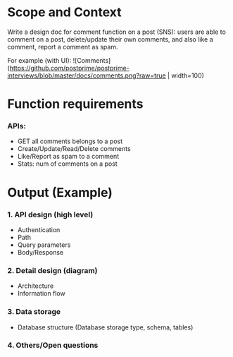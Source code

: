 # Scope and Context

Write a design doc for comment function on a post (SNS): users are able to comment on a post, delete/update their own
comments, and also like a comment, report a comment as spam.

For example (with UI):
![Comments](https://github.com/postprime/postprime-interviews/blob/master/docs/comments.png?raw=true | width=100)

# Function requirements

### APIs:

- GET all comments belongs to a post
- Create/Update/Read/Delete comments
- Like/Report as spam to a comment
- Stats: num of comments on a post

# Output (Example)

### 1. API design (high level)

- Authentication
- Path
- Query parameters
- Body/Response

### 2. Detail design (diagram)

- Architecture
- Information flow

### 3. Data storage

- Database structure (Database storage type, schema, tables)

### 4. Others/Open questions